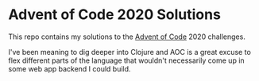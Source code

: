 # Advent of Code 2020 Solutions

This repo contains my solutions to the [Advent of Code] 2020 challenges.

I've been meaning to dig deeper into Clojure and AOC is a great excuse to flex
different parts of the language that wouldn't necessarily come up in some web
app backend I could build.

[Advent of Code]: https://adventofcode.com/
